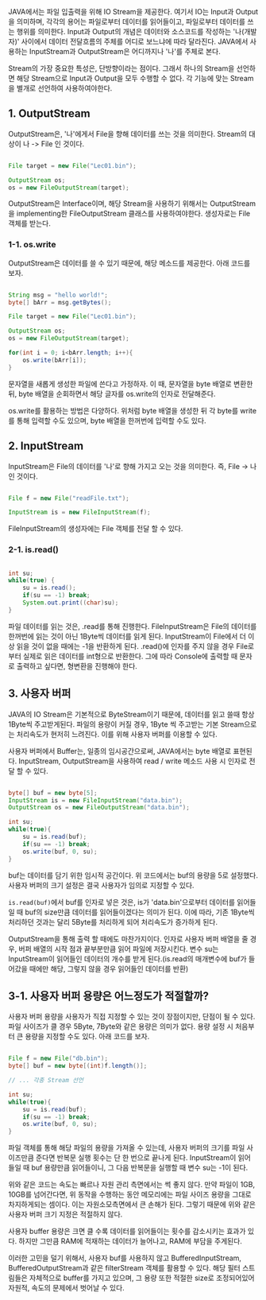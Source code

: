 
JAVA에서는 파일 입출력을 위해 IO Stream을 제공한다. 여기서 IO는 Input과 Output을 의미하며, 각각의 용어는 파일로부터 데이터를 읽어들이고, 파일로부터 데이터를 쓰는 행위를 의미한다. Input과 Output의 개념은 데이터와 소스코드를 작성하는 '나(개발자)' 사이에서 데이터 전달흐름의 주체를 어디로 보느냐에 따라 달라진다. JAVA에서 사용하는 InputStream과 OutputStream은 어디까지나 '나'를 주체로 본다.

Stream의 가장 중요한 특성은, 단방향이라는 점이다. 그래서 하나의 Stream을 선언하면 해당 Stream으로 Input과 Output을 모두 수행할 수 없다. 각 기능에 맞는 Stream을 별개로 선언하여 사용하여야한다.


## 1. OutputStream

OutputStream은, '나'에게서 File을 향해 데이터를 쓰는 것을 의미한다. Stream의 대상이 나 -> File 인 것이다.

```java

File target = new File("Lec01.bin");

OutputStream os;
os = new FileOutputStream(target);

```

OutputStream은 Interface이며, 해당 Stream을 사용하기 위해서는 OutputStream을 implementing한 FileOutputStream 클래스를 사용하여야한다. 생성자로는 File 객체를 받는다.


### 1-1. os.write

OutputStream은 데이터를 쓸 수 있기 때문에, 해당 메소드를 제공한다. 아래 코드를 보자.

```java

String msg = "hello world!";
byte[] bArr = msg.getBytes();

File target = new File("Lec01.bin");

OutputStream os;
os = new FileOutputStream(target);

for(int i = 0; i<bArr.length; i++){
	os.write(bArr[i]);
}

```

문자열을 새롭게 생성한 파일에 쓴다고 가정하자. 이 때, 문자열을 byte 배열로 변환한 뒤, byte 배열을 순회하면서 해당 글자를 os.write의 인자로 전달해준다. 

os.write를 활용하는 방법은 다양하다. 위처럼 byte 배열을 생성한 뒤 각 byte를 write를 통해 입력할 수도 있으며, byte 배열을 한꺼번에 입력할 수도 있다.



## 2. InputStream

InputStream은 File의 데이터를 '나'로 향해 가지고 오는 것을 의미한다. 즉, File -> 나 인 것이다.

```java

File f = new File("readFile.txt");

InputStream is = new FileInputStream(f);

```

FileInputStream의 생성자에는 File 객체를 전달 할 수 있다.


### 2-1. is.read()

```java

int su;
while(true) {
	su = is.read();
	if(su == -1) break;
	System.out.print((char)su);
}

```

파일 데이터를 읽는 것은, .read를 통해 진행한다. FileInputStream은 File의 데이터를 한꺼번에 읽는 것이 아닌 1Byte씩 데이터를 읽게 된다. InputStream이 File에서 더 이상 읽을 것이 없을 때에는 -1을 반환하게 된다. .read()에 인자를 주지 않을 경우 File로 부터 실제로 읽은 데이터를 int형으로 반환한다. 그에 따라 Console에 출력할 때 문자로 출력하고 싶다면, 형변환을 진행해야 한다.



## 3. 사용자 버퍼

JAVA의 IO Stream은 기본적으로 ByteStream이기 때문에, 데이터를 읽고 쓸때 항상 1Byte씩 주고받게된다. 파일의 용량이 커질 경우, 1Byte 씩 주고받는 기본 Stream으로는 처리속도가 현저히 느려진다. 이를 위해 사용자 버퍼를 이용할 수 있다. 

사용자 버퍼에서 Buffer는, 일종의 임시공간으로써, JAVA에서는 byte 배열로 표현된다. InputStream, OutputStream을 사용하여 read / write 메소드 사용 시 인자로 전달 할 수 있다.

```java

byte[] buf = new byte[5];
InputStream is = new FileInputStream("data.bin");
OutputStream os = new FileOutputStream("data.bin");

int su;
while(true){
	su = is.read(buf);
	if(su == -1) break;
	os.write(buf, 0, su);	
}

```

buf는 데이터를 담기 위한 임시적 공간이다. 위 코드에서는 buf의 용량을 5로 설정했다. 사용자 버퍼의 크기 설정은 결국 사용자가 임의로 지정할 수 있다. 

`is.read(buf)`에서 buf를 인자로 넣은 것은, is가 'data.bin'으로부터 데이터를 읽어들일 때 buf의 size만큼 데이터를 읽어들이겠다는 의미가 된다. 이에 따라, 기존 1Byte씩 처리하던 것과는 달리 5Byte를 처리하게 되어 처리속도가 증가하게 된다.

OutputStream을 통해 출력 할 때에도 마찬가지이다.  인자로 사용자 버퍼 배열을 줄 경우, 버퍼 배열의 시작 점과 끝부분만큼 읽어 파일에 저장시킨다. 변수 su는 InputStream이 읽어들인 데이터의 개수를 받게 된다.(is.read의 매개변수에 buf가 들어갔을 때에만 해당, 그렇지 않을 경우 읽어들인 데이터를 반환)


## 3-1. 사용자 버퍼 용량은 어느정도가 적절할까?

사용자 버퍼 용량을 사용자가 직접 지정할 수 있는 것이 장점이지만, 단점이 될 수 있다. 파일 사이즈가 클 경우 5Byte, 7Byte와 같은 용량은 의미가 없다. 용량 설정 시 처음부터 큰 용량을 지정할 수도 있다. 아래 코드를 보자.

```java

File f = new File("db.bin");
byte[] buf = new byte[(int)f.length()];

// ... 각종 Stream 선언

int su;
while(true){
	su = is.read(buf);
	if(su == -1) break;
	os.write(buf, 0, su);	
}

```

파일 객체를 통해 해당 파일의 용량을 가져올 수 있는데, 사용자 버퍼의 크기를 파일 사이즈만큼 준다면 반복문 실행 횟수는 단 한 번으로 끝나게 된다. InputStream이 읽어 들일 때 buf 용량만큼 읽어들이니,  그 다음 반복문을 실행할 때 변수 su는 -1이 된다. 

위와 같은 코드는 속도는 빠르나 자원 관리 측면에서는 썩 좋지 않다. 만약 파일이 1GB, 10GB를 넘어간다면, 위 동작을 수행하는 동안 메모리에는 파일 사이즈 용량을 그대로 차지하게되는 셈이다. 이는 자원소모측면에서 큰 손해가 된다. 그렇기 때문에 위와 같은 사용자 버퍼 크기 지정은 적절하지 않다.

사용자 buffer 용량은 크면 클 수록 데이터를 읽어들이는 횟수를 감소시키는 효과가 있다. 하지만 그만큼 RAM에 적재하는 데이터가 늘어나고, RAM에 부담을 주게된다. 

이러한 고민을 덜기 위해서, 사용자 buf를 사용하지 않고 BufferedInputStream, BufferedOutputStream과 같은 filterStream 객체를 활용할 수 있다. 해당 필터 스트림들은 자체적으로 buffer를 가지고 있으며, 그 용량 또한 적절한 size로 조정되어있어 자원적, 속도의 문제에서 벗어날 수 있다.